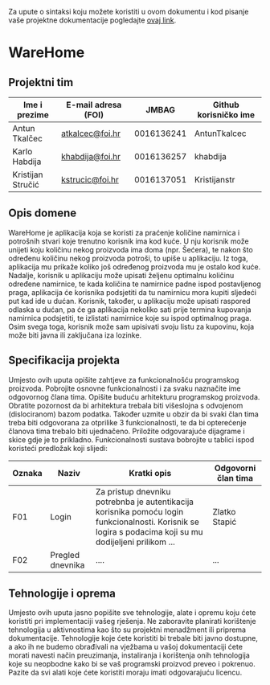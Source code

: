 Za upute o sintaksi koju možete koristiti u ovom dokumentu i kod pisanje vaše projektne dokumentacije pogledajte [ovaj link](https://guides.github.com/features/mastering-markdown/).

# WareHome

## Projektni tim

Ime i prezime | E-mail adresa (FOI) | JMBAG | Github korisničko ime
------------  | ------------------- | ----- | ---------------------
Antun Tkalčec | atkalcec@foi.hr | 0016136241 | AntunTkalcec
Karlo Habdija | khabdija@foi.hr | 0016136257 | khabdija
Kristijan Stručić | kstrucic@foi.hr | 0016137051 | Kristijanstr

## Opis domene
WareHome je aplikacija koja se koristi za praćenje količine namirnica i potrošnih stvari koje trenutno korisnik ima kod kuće. U nju korisnik može unijeti koju količinu nekog proizvoda ima doma (npr. Šećera), te nakon što određenu količinu nekog proizvoda potroši, to upiše u aplikaciju. Iz toga, aplikacija mu prikaže koliko još određenog proizvoda mu je ostalo kod kuće. Nadalje, korisnik u aplikaciju može upisati željenu optimalnu količinu određene namirnice, te kada količina te namirnice padne ispod postavljenog praga, aplikacija će korisnika podsjetiti da tu namirnicu mora kupiti sljedeći put kad ide u dućan. Korisnik, također, u aplikaciju može upisati raspored odlaska u dućan, pa će ga aplikacija nekoliko sati prije termina kupovanja namirnica podsjetiti, te izlistati namirnice koje su ispod optimalnog praga. Osim svega toga, korisnik može sam upisivati svoju listu za kupovinu, koja može biti javna ili zaključana iza lozinke.


## Specifikacija projekta
Umjesto ovih uputa opišite zahtjeve za funkcionalnošću programskog proizvoda. Pobrojite osnovne funkcionalnosti i za svaku naznačite ime odgovornog člana tima. Opišite buduću arhitekturu programskog proizvoda. Obratite pozornost da bi arhitektura trebala biti višeslojna s odvojenom (dislociranom) bazom podatka. Također uzmite u obzir da bi svaki član tima treba biti odgovorana za otprilike 3 funkcionalnosti, te da bi opterećenje članova tima trebalo biti ujednačeno. Priložite odgovarajuće dijagrame i skice gdje je to prikladno. Funkcionalnosti sustava bobrojite u tablici ispod koristeći predložak koji slijedi:

Oznaka | Naziv | Kratki opis | Odgovorni član tima
------ | ----- | ----------- | -------------------
F01 | Login | Za pristup dnevniku potrebnba je autentikacija korisnika pomoću login funkcionalnosti. Korisnik se logira s podacima koji su mu dodijeljeni prilikom ... | Zlatko Stapić
F02 | Pregled dnevnika | .... | ...

## Tehnologije i oprema
Umjesto ovih uputa jasno popišite sve tehnologije, alate i opremu koju ćete koristiti pri implementaciji vašeg rješenja. Ne zaboravite planirati korištenje tehnologija u aktivnostima kao što su projektni menadžment ili priprema dokumentacije. Tehnologije koje ćete koristiti bi trebale biti javno dostupne, a ako ih ne budemo obrađivali na vježbama u vašoj dokumentaciji ćete morati navesti način preuzimanja, instaliranja i korištenja onih tehnologija koje su neopbodne kako bi se vaš programski proizvod preveo i pokrenuo. Pazite da svi alati koje ćete koristiti moraju imati odgovarajuću licencu.
